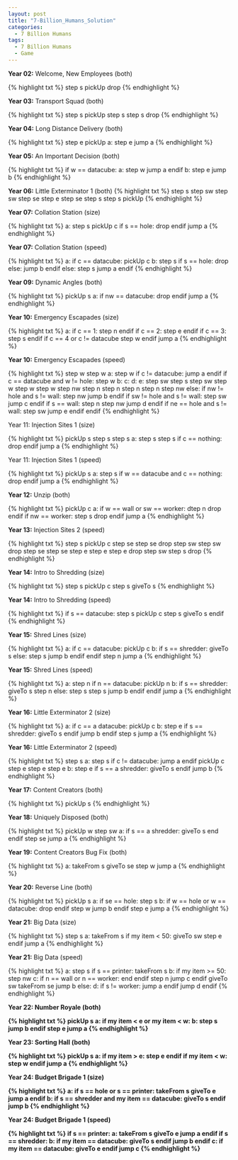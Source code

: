 ```yaml
---
layout: post
title: "7-Billion_Humans_Solution"
categories:
  - 7 Billion Humans
tags:
  - 7 Billion Humans
  - Game
---
```


<strong>Year 02:</strong> Welcome, New Employees (both)

{% highlight txt %}
step s
pickUp
drop
{% endhighlight %}


<strong>Year 03:</strong> Transport Squad (both)

{% highlight txt %}
step s
pickUp
step s
step s
drop
{% endhighlight %}


<strong>Year 04:</strong> Long Distance Delivery (both)

{% highlight txt %}
step e
pickUp
a:
step e
jump a
{% endhighlight %}


<strong>Year 05:</strong> An Important Decision (both)

{% highlight txt %}
if w == datacube:
	a:
	step w
	jump a
endif
b:
step e
jump b
{% endhighlight %}


<strong>Year 06:</strong> Little Exterminator 1 (both)
{% highlight txt %}
step s
step sw
step sw
step se
step e
step se
step s
step s
pickUp
{% endhighlight %}


<strong>Year 07:</strong> Collation Station (size)

{% highlight txt %}
a:
step s
pickUp c
if s == hole:
	drop
endif
jump a
{% endhighlight %}


<strong>Year 07:</strong> Collation Station (speed)

{% highlight txt %}
a:
if c == datacube:
	pickUp c
	b:
	step s
	if s == hole:
		drop
	else:
		jump b
	endif
else:
	step s
	jump a
endif
{% endhighlight %}


<strong>Year 09:</strong> Dynamic Angles (both)

{% highlight txt %}
pickUp s
a:
if nw == datacube:
	drop
endif
jump a
{% endhighlight %}


<strong>Year 10:</strong> Emergency Escapades (size)

{% highlight txt %}
a:
if c == 1:
	step n
endif
if c == 2:
	step e
endif
if c == 3:
	step s
endif
if c == 4 or
   c != datacube
	step w
endif
jump a
{% endhighlight %}


<strong>Year 10:</strong> Emergency Escapades (speed)

{% highlight txt %}
step w
step w
a:
step w
if c != datacube:
	jump a
endif
if c == datacube and
   w != hole:
	step w
	b:
	c:
	d:
	e:
	step sw
	step s
	step sw
	step w
	step w
	step w
	step nw
	step n
	step n
	step n
	step n
	step nw
else:
	if nw != hole and
	   s  != wall:
	    step nw
		jump b
	endif
	if sw != hole and
	   s  != wall:
	    step sw
		jump c
	endif
	if s == wall:
		step n
		step nw
		jump d
	endif
	if ne == hole and
	   s  != wall:
	    step sw
		jump e
	endif
endif
{% endhighlight %}


<storng>Year 11:</strong> Injection Sites 1 (size)

{% highlight txt %}
pickUp s
step s
step s
a:
step s
step s
if c == nothing:
	drop
endif
jump a
{% endhighlight %}


<storng>Year 11:</strong> Injection Sites 1 (speed)

{% highlight txt %}
pickUp s
a:
step s
if w == datacube and
   c == nothing:
    drop
endif
jump a
{% endhighlight %}


<strong>Year 12:</strong> Unzip (both)

{% highlight txt %}
pickUp c
a:
if w == wall or
   sw == worker:
    dtep n
	drop
endif
if nw == worker:
	step s
	drop
endif
jump a
{% endhighlight %}


<strong>Year 13:</strong> Injection Sites 2 (speed)

{% highlight txt %}
step s
pickUp c
step se
step se
drop
step sw
step sw
drop
step se
step se
step e
step e
step e
drop
step sw
step s
drop
{% endhighlight %}


<strong>Year 14:</strong> Intro to Shredding (size)

{% highlight txt %}
step s
pickUp c
step s
giveTo s
{% endhighlight %}


<strong>Year 14:</strong> Intro to Shredding (speed)

{% highlight txt %}
if s == datacube:
	step s
	pickUp c
	step s
	giveTo s
endif
{% endhighlight %}


<strong>Year 15:</strong> Shred Lines (size)

{% highlight txt %}
a:
if c == datacube:
	pickUp c
	b:
	if s == shredder:
		giveTo s
	else:
		step s
		jump b
	endif
endif
step n
jump a
{% endhighlight %}


<strong>Year 15:</strong> Shred Lines (speed)

{% highlight txt %}
a:
step n
if n == datacube:
	pickUp n
	b:
	if s == shredder:
		giveTo s
		step n
	else:
		step s
		step s
		jump b
	endif
endif
jump a
{% endhighlight %}


<strong>Year 16:</strong> Little Exterminator 2 (size)

{% highlight txt %}
a:
if c == a datacube:
	pickUp c
	b:
	step e
	if s == shredder:
		giveTo s
	endif
	jump b
endif
step s
jump a
{% endhighlight %}


<strong>Year 16:</strong> Little Exterminator 2 (speed)

{% highlight txt %}
step s
a:
step s
if c != datacube:
	jump a
endif
pickUp c
step e
step e
step e
b:
step e
if s == a shredder:
	giveTo s
endif
jump b
{% endhighlight %}


<strong>Year 17:</strong> Content Creators (both)

{% highlight txt %}
pickUp s
{% endhighlight %}


<strong>Year 18:</strong> Uniquely Disposed (both)

{% highlight txt %}
pickUp w
step sw
a:
if s == a shredder:
	giveTo s
	end
endif
step se
jump a
{% endhighlight %}


<strong>Year 19:</strong> Content Creators Bug Fix (both)

{% highlight txt %}
a:
takeFrom s
giveTo se
step w
jump a
{% endhighlight %}


<strong>Year 20:</strong> Reverse Line (both)

{% highlight txt %}
pickUp s
a:
if se == hole:
	step s
	b:
	if w == hole or
	   w == datacube:
	    drop
	endif
	step w
	jump b
endif
step e
jump a
{% endhighlight %}



<strong>Year 21:</strong> Big Data (size)

{% highlight txt %}
step s
a:
takeFrom s
if my item < 50:
	giveTo sw
	step e
endif
jump a
{% endhighlight %}


<strong>Year 21:</strong> Big Data (speed)

{% highlight txt %}
a:
step s
if s == printer:
	takeFrom s
	b:
	if my item >= 50:
		step nw
		c:
		if n == wall or
		   n == worker:
		    end
		endif
		step n
		jump c
	endif
	giveTo sw
	takeFrom se
	jump b
else:
	d:
	if s != worker:
		jump a
	endif
	jump d
endif
{% endhighlight %}


<strong>Year 22:</storng> Number Royale (both)

{% highlight txt %}
pickUp s
a:
if my item < e or
   my item < w:
    b:
	step s
	jump b
endif
step e
jump a
{% endhighlight %}


<strong>Year 23:</strong> Sorting Hall (both)

{% highlight txt %}
pickUp s
a:
if my item > e:
	step e
endif
if my item < w:
	step w
endif
jump a
{% endhighlight %}


<strong>Year 24:</strong> Budget Brigade 1 (size)

{% highlight txt %}
a:
if s == hole or
   s == printer:
    takeFrom s
	giveTo e
	jump a
endif
b:
if s == shredder and
   my item == datacube:
    giveTo s
endif
jump b
{% endhighlight %}


<strong>Year 24:</strong> Budget Brigade 1 (speed)

{% highlight txt %}
if s == printer:
	a:
	takeFrom s
	giveTo e
	jump a
endif
if s == shredder:
	b:
	if my item == datacube:
		giveTo s
	endif
	jump b
endif
c:
if my item == datacube:
	giveTo e
endif
jump c
{% endhighlight %}
